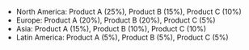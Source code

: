 - North America: Product A (25%), Product B (15%), Product C (10%)
- Europe: Product A (20%), Product B (20%), Product C (5%)
- Asia: Product A (15%), Product B (10%), Product C (10%)
- Latin America: Product A (5%), Product B (5%), Product C (5%)
